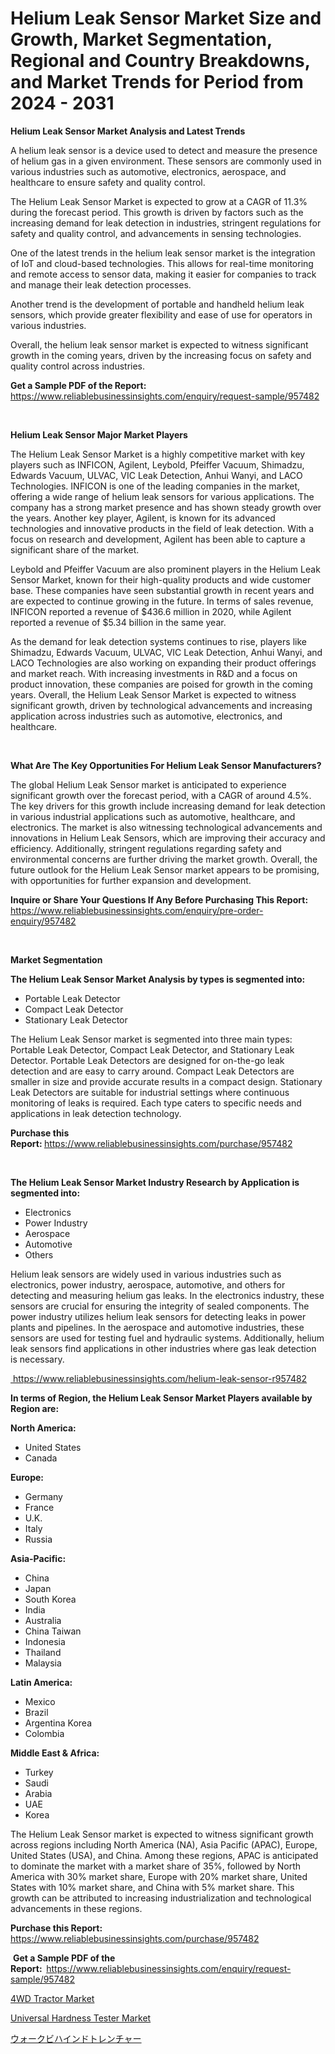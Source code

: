 <p><h1>Helium Leak Sensor Market Size and Growth, Market Segmentation, Regional and Country Breakdowns, and Market Trends for Period from 2024 -  2031</h1></p><p><strong>Helium Leak Sensor Market Analysis and Latest Trends</strong></p>
<p><p>A helium leak sensor is a device used to detect and measure the presence of helium gas in a given environment. These sensors are commonly used in various industries such as automotive, electronics, aerospace, and healthcare to ensure safety and quality control.</p><p>The Helium Leak Sensor Market is expected to grow at a CAGR of 11.3% during the forecast period. This growth is driven by factors such as the increasing demand for leak detection in industries, stringent regulations for safety and quality control, and advancements in sensing technologies.</p><p>One of the latest trends in the helium leak sensor market is the integration of IoT and cloud-based technologies. This allows for real-time monitoring and remote access to sensor data, making it easier for companies to track and manage their leak detection processes.</p><p>Another trend is the development of portable and handheld helium leak sensors, which provide greater flexibility and ease of use for operators in various industries.</p><p>Overall, the helium leak sensor market is expected to witness significant growth in the coming years, driven by the increasing focus on safety and quality control across industries.</p></p>
<p><strong>Get a Sample PDF of the Report:&nbsp;</strong> <a href="https://www.reliablebusinessinsights.com/enquiry/request-sample/957482">https://www.reliablebusinessinsights.com/enquiry/request-sample/957482</a></p>
<p>&nbsp;</p>
<p><strong>Helium Leak Sensor Major Market Players</strong></p>
<p><p>The Helium Leak Sensor Market is a highly competitive market with key players such as INFICON, Agilent, Leybold, Pfeiffer Vacuum, Shimadzu, Edwards Vacuum, ULVAC, VIC Leak Detection, Anhui Wanyi, and LACO Technologies. INFICON is one of the leading companies in the market, offering a wide range of helium leak sensors for various applications. The company has a strong market presence and has shown steady growth over the years. Another key player, Agilent, is known for its advanced technologies and innovative products in the field of leak detection. With a focus on research and development, Agilent has been able to capture a significant share of the market.</p><p>Leybold and Pfeiffer Vacuum are also prominent players in the Helium Leak Sensor Market, known for their high-quality products and wide customer base. These companies have seen substantial growth in recent years and are expected to continue growing in the future. In terms of sales revenue, INFICON reported a revenue of $436.6 million in 2020, while Agilent reported a revenue of $5.34 billion in the same year.</p><p>As the demand for leak detection systems continues to rise, players like Shimadzu, Edwards Vacuum, ULVAC, VIC Leak Detection, Anhui Wanyi, and LACO Technologies are also working on expanding their product offerings and market reach. With increasing investments in R&D and a focus on product innovation, these companies are poised for growth in the coming years. Overall, the Helium Leak Sensor Market is expected to witness significant growth, driven by technological advancements and increasing application across industries such as automotive, electronics, and healthcare.</p></p>
<p>&nbsp;</p>
<p><strong>What Are The Key Opportunities For Helium Leak Sensor Manufacturers?</strong></p>
<p><p>The global Helium Leak Sensor market is anticipated to experience significant growth over the forecast period, with a CAGR of around 4.5%. The key drivers for this growth include increasing demand for leak detection in various industrial applications such as automotive, healthcare, and electronics. The market is also witnessing technological advancements and innovations in Helium Leak Sensors, which are improving their accuracy and efficiency. Additionally, stringent regulations regarding safety and environmental concerns are further driving the market growth. Overall, the future outlook for the Helium Leak Sensor market appears to be promising, with opportunities for further expansion and development.</p></p>
<p><strong>Inquire or Share Your Questions If Any Before Purchasing This Report:</strong> <a href="https://www.reliablebusinessinsights.com/enquiry/pre-order-enquiry/957482">https://www.reliablebusinessinsights.com/enquiry/pre-order-enquiry/957482</a></p>
<p>&nbsp;</p>
<p><strong>Market Segmentation</strong></p>
<p><strong>The Helium Leak Sensor Market Analysis by types is segmented into:</strong></p>
<p><ul><li>Portable Leak Detector</li><li>Compact Leak Detector</li><li>Stationary Leak Detector</li></ul></p>
<p><p>The Helium Leak Sensor market is segmented into three main types: Portable Leak Detector, Compact Leak Detector, and Stationary Leak Detector. Portable Leak Detectors are designed for on-the-go leak detection and are easy to carry around. Compact Leak Detectors are smaller in size and provide accurate results in a compact design. Stationary Leak Detectors are suitable for industrial settings where continuous monitoring of leaks is required. Each type caters to specific needs and applications in leak detection technology.</p></p>
<p><strong>Purchase this Report:&nbsp;</strong><a href="https://www.reliablebusinessinsights.com/purchase/957482">https://www.reliablebusinessinsights.com/purchase/957482</a></p>
<p>&nbsp;</p>
<p><strong>The Helium Leak Sensor Market Industry Research by Application is segmented into:</strong></p>
<p><ul><li>Electronics</li><li>Power Industry</li><li>Aerospace</li><li>Automotive</li><li>Others</li></ul></p>
<p><p>Helium leak sensors are widely used in various industries such as electronics, power industry, aerospace, automotive, and others for detecting and measuring helium gas leaks. In the electronics industry, these sensors are crucial for ensuring the integrity of sealed components. The power industry utilizes helium leak sensors for detecting leaks in power plants and pipelines. In the aerospace and automotive industries, these sensors are used for testing fuel and hydraulic systems. Additionally, helium leak sensors find applications in other industries where gas leak detection is necessary.</p></p>
<p><a href="https://www.reliablebusinessinsights.com/helium-leak-sensor-r957482">&nbsp;https://www.reliablebusinessinsights.com/helium-leak-sensor-r957482</a></p>
<p><strong>In terms of Region, the Helium Leak Sensor Market Players available by Region are:</strong></p>
<p>
    <p> <strong> North America: </strong>
        <ul>
            <li>United States</li>
            <li>Canada</li>
        </ul>
        </p> 
    <p> <strong> Europe: </strong>
        <ul>
            <li>Germany</li>
            <li>France</li>
            <li>U.K.</li>
            <li>Italy</li>
            <li>Russia</li>
        </ul>
        </p> 
    <p> <strong> Asia-Pacific: </strong>
        <ul>
            <li>China</li>
            <li>Japan</li>
            <li>South Korea</li>
            <li>India</li>
            <li>Australia</li>
            <li>China Taiwan</li>
            <li>Indonesia</li>
            <li>Thailand</li>
            <li>Malaysia</li>
        </ul>
        </p> 
    <p> <strong> Latin America: </strong>
        <ul>
            <li>Mexico</li>
            <li>Brazil</li>
            <li>Argentina Korea</li>
            <li>Colombia</li>
        </ul>
        </p> 
    <p> <strong> Middle East & Africa: </strong>
        <ul>
            <li>Turkey</li>
            <li>Saudi</li>
            <li>Arabia</li>
            <li>UAE</li>
            <li>Korea</li>
        </ul>
    </p>
    </p>
<p><p>The Helium Leak Sensor market is expected to witness significant growth across regions including North America (NA), Asia Pacific (APAC), Europe, United States (USA), and China. Among these regions, APAC is anticipated to dominate the market with a market share of 35%, followed by North America with 30% market share, Europe with 20% market share, United States with 10% market share, and China with 5% market share. This growth can be attributed to increasing industrialization and technological advancements in these regions.</p></p>
<p><strong>Purchase this Report: </strong><a href="https://www.reliablebusinessinsights.com/purchase/957482">https://www.reliablebusinessinsights.com/purchase/957482</a></p>
<p>&nbsp;<strong>Get a Sample PDF of the Report:&nbsp;&nbsp;</strong><a href="https://www.reliablebusinessinsights.com/enquiry/request-sample/957482">https://www.reliablebusinessinsights.com/enquiry/request-sample/957482</a></p>
<p><strong></strong></p>
<p><p><a href="https://github.com/Angelnienowdseej3e45z3p8c/Market-Research-Report-List-3/blob/main/4wd-tractor-market.md">4WD Tractor Market</a></p><p><a href="https://github.com/angeliabkratze/Market-Research-Report-List-1/blob/main/universal-hardness-tester-market.md">Universal Hardness Tester Market</a></p><p><a href="https://github.com/LeoraEber/Market-Research-Report-List-1/blob/main/1522324159244.md">ウォークビハインドトレンチャー</a></p></p>